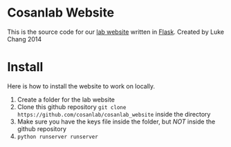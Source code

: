 # Cosanlab Website
This is the source code for our [lab website](http://cosanlab.com) written in [Flask](http://flask.pocoo.org/).  Created by Luke Chang 2014

# Install
Here is how to install the website to work on locally.
 1. Create a folder for the lab website
 2. Clone this github repository `git clone https://github.com/cosanlab/cosanlab_website` inside the directory
 3. Make sure you have the keys file inside the folder, but *NOT* inside the github repository
 4. `python runserver runserver`
